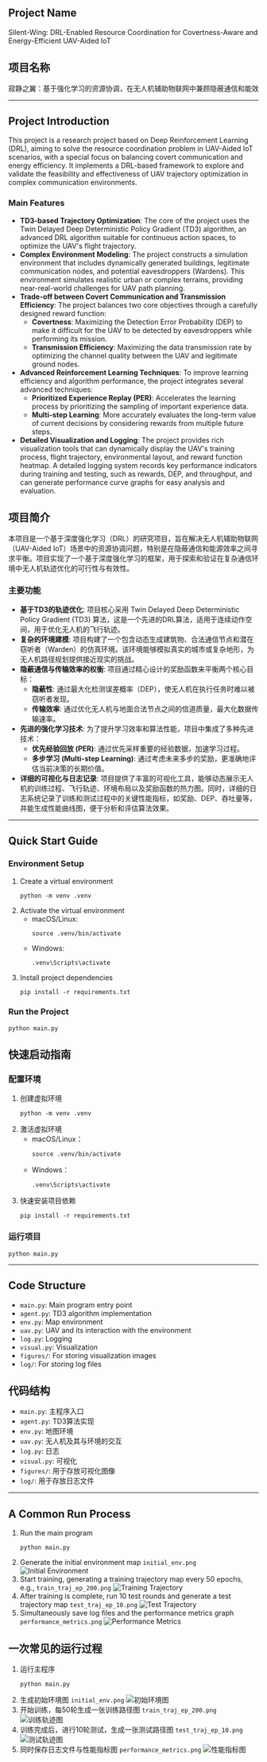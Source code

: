 ## Project Name
Silent-Wing: DRL-Enabled Resource Coordination for Covertness-Aware and Energy-Efficient UAV-Aided IoT

## 项目名称
寂静之翼：基于强化学习的资源协调，在无人机辅助物联网中兼顾隐蔽通信和能效

---

## Project Introduction
This project is a research project based on Deep Reinforcement Learning (DRL), aiming to solve the resource coordination problem in UAV-Aided IoT scenarios, with a special focus on balancing covert communication and energy efficiency. It implements a DRL-based framework to explore and validate the feasibility and effectiveness of UAV trajectory optimization in complex communication environments.

### Main Features
- **TD3-based Trajectory Optimization**:
  The core of the project uses the Twin Delayed Deep Deterministic Policy Gradient (TD3) algorithm, an advanced DRL algorithm suitable for continuous action spaces, to optimize the UAV's flight trajectory.
- **Complex Environment Modeling**:
  The project constructs a simulation environment that includes dynamically generated buildings, legitimate communication nodes, and potential eavesdroppers (Wardens). This environment simulates realistic urban or complex terrains, providing near-real-world challenges for UAV path planning.
- **Trade-off between Covert Communication and Transmission Efficiency**:
  The project balances two core objectives through a carefully designed reward function:
    - **Covertness**: Maximizing the Detection Error Probability (DEP) to make it difficult for the UAV to be detected by eavesdroppers while performing its mission.
    - **Transmission Efficiency**: Maximizing the data transmission rate by optimizing the channel quality between the UAV and legitimate ground nodes.
- **Advanced Reinforcement Learning Techniques**:
  To improve learning efficiency and algorithm performance, the project integrates several advanced techniques:
    - **Prioritized Experience Replay (PER)**: Accelerates the learning process by prioritizing the sampling of important experience data.
    - **Multi-step Learning**: More accurately evaluates the long-term value of current decisions by considering rewards from multiple future steps.
- **Detailed Visualization and Logging**:
  The project provides rich visualization tools that can dynamically display the UAV's training process, flight trajectory, environmental layout, and reward function heatmap. A detailed logging system records key performance indicators during training and testing, such as rewards, DEP, and throughput, and can generate performance curve graphs for easy analysis and evaluation.

## 项目简介
本项目是一个基于深度强化学习（DRL）的研究项目，旨在解决无人机辅助物联网（UAV-Aided IoT）场景中的资源协调问题，特别是在隐蔽通信和能源效率之间寻求平衡。项目实现了一个基于深度强化学习的框架，用于探索和验证在复杂通信环境中无人机轨迹优化的可行性与有效性。

### 主要功能
- **基于TD3的轨迹优化**:
  项目核心采用 Twin Delayed Deep Deterministic Policy Gradient (TD3) 算法，这是一个先进的DRL算法，适用于连续动作空间，用于优化无人机的飞行轨迹。
- **复杂的环境建模**:
  项目构建了一个包含动态生成建筑物、合法通信节点和潜在窃听者（Warden）的仿真环境。该环境能够模拟真实的城市或复杂地形，为无人机路径规划提供接近现实的挑战。
- **隐蔽通信与传输效率的权衡**:
  项目通过精心设计的奖励函数来平衡两个核心目标：
    - **隐蔽性**: 通过最大化检测误差概率（DEP），使无人机在执行任务时难以被窃听者发现。
    - **传输效率**: 通过优化无人机与地面合法节点之间的信道质量，最大化数据传输速率。
- **先进的强化学习技术**:
  为了提升学习效率和算法性能，项目中集成了多种先进技术：
    - **优先经验回放 (PER)**: 通过优先采样重要的经验数据，加速学习过程。
    - **多步学习 (Multi-step Learning)**: 通过考虑未来多步的奖励，更准确地评估当前决策的长期价值。
- **详细的可视化与日志记录**:
  项目提供了丰富的可视化工具，能够动态展示无人机的训练过程、飞行轨迹、环境布局以及奖励函数的热力图。同时，详细的日志系统记录了训练和测试过程中的关键性能指标，如奖励、DEP、吞吐量等，并能生成性能曲线图，便于分析和评估算法效果。

---

## Quick Start Guide
### Environment Setup
1. Create a virtual environment
   ```
   python -m venv .venv
   ```
2. Activate the virtual environment
   - macOS/Linux:
     ```
     source .venv/bin/activate
     ```
   - Windows:
     ```
     .venv\Scripts\activate
     ```
3. Install project dependencies
   ```
   pip install -r requirements.txt
   ```
### Run the Project
```
python main.py
```

## 快速启动指南
### 配置环境
1. 创建虚拟环境
   ```
   python -m venv .venv
   ```
2. 激活虚拟环境
   - macOS/Linux：
     ```
     source .venv/bin/activate
     ```
   - Windows：
     ```
     .venv\Scripts\activate
     ```
3. 快速安装项目依赖
   ```
   pip install -r requirements.txt
   ```
### 运行项目
```
python main.py
```

---

## Code Structure
- `main.py`: Main program entry point
- `agent.py`: TD3 algorithm implementation
- `env.py`: Map environment
- `uav.py`: UAV and its interaction with the environment
- `log.py`: Logging
- `visual.py`: Visualization
- `figures/`: For storing visualization images
- `log/`: For storing log files

## 代码结构
- `main.py`: 主程序入口
- `agent.py`: TD3算法实现
- `env.py`: 地图环境
- `uav.py`: 无人机及其与环境的交互
- `log.py`: 日志
- `visual.py`: 可视化
- `figures/`: 用于存放可视化图像
- `log/`: 用于存放日志文件

---

## A Common Run Process

1. Run the main program
   ```
   python main.py
   ```
2. Generate the initial environment map `initial_env.png`
   ![Initial Environment](figures/initial_env.png)
3. Start training, generating a training trajectory map every 50 epochs, e.g., `train_traj_ep_200.png`
   ![Training Trajectory](figures/train_traj_ep_200.png)
4. After training is complete, run 10 test rounds and generate a test trajectory map `test_traj_ep_10.png`
   ![Test Trajectory](figures/test_traj_ep_10.png)
5. Simultaneously save log files and the performance metrics graph `performance_metrics.png`
   ![Performance Metrics](figures/performance_metrics.png)

## 一次常见的运行过程

1. 运行主程序
   ```
   python main.py
   ```
2. 生成初始环境图 `initial_env.png`
   ![初始环境图](figures/initial_env.png)
3. 开始训练，每50轮生成一张训练路径图 `train_traj_ep_200.png`
   ![训练轨迹图](figures/train_traj_ep_200.png)
4. 训练完成后，进行10轮测试，生成一张测试路径图 `test_traj_ep_10.png`
   ![测试轨迹图](figures/test_traj_ep_10.png)
5. 同时保存日志文件与性能指标图 `performance_metrics.png`
   ![性能指标图](figures/performance_metrics.png)
